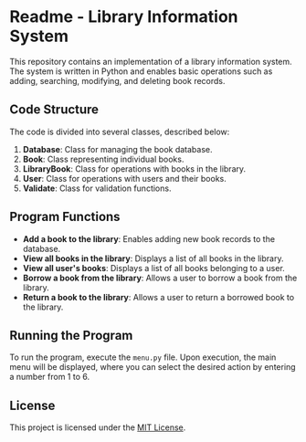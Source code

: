 # Readme - Library Information System

This repository contains an implementation of a library information system. The system is written in Python and enables basic operations such as adding, searching, modifying, and deleting book records.

## Code Structure

The code is divided into several classes, described below:

1. **Database**: Class for managing the book database.
2. **Book**: Class representing individual books.
3. **LibraryBook**: Class for operations with books in the library.
4. **User**: Class for operations with users and their books.
5. **Validate**: Class for validation functions.

## Program Functions

- **Add a book to the library**: Enables adding new book records to the database.
- **View all books in the library**: Displays a list of all books in the library.
- **View all user's books**: Displays a list of all books belonging to a user.
- **Borrow a book from the library**: Allows a user to borrow a book from the library.
- **Return a book to the library**: Allows a user to return a borrowed book to the library.

## Running the Program

To run the program, execute the `menu.py` file. Upon execution, the main menu will be displayed, where you can select the desired action by entering a number from 1 to 6.

## License

This project is licensed under the [MIT License](LICENSE).
